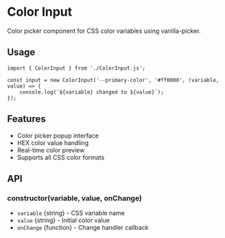 # Color Input

Color picker component for CSS color variables using vanilla-picker.

## Usage

    import { ColorInput } from './ColorInput.js';
    
    const input = new ColorInput('--primary-color', '#ff0000', (variable, value) => {
        console.log(`${variable} changed to ${value}`);
    });

## Features
- Color picker popup interface
- HEX color value handling
- Real-time color preview
- Supports all CSS color formats

## API

### constructor(variable, value, onChange)
- `variable` {string} - CSS variable name
- `value` {string} - Initial color value
- `onChange` {function} - Change handler callback
